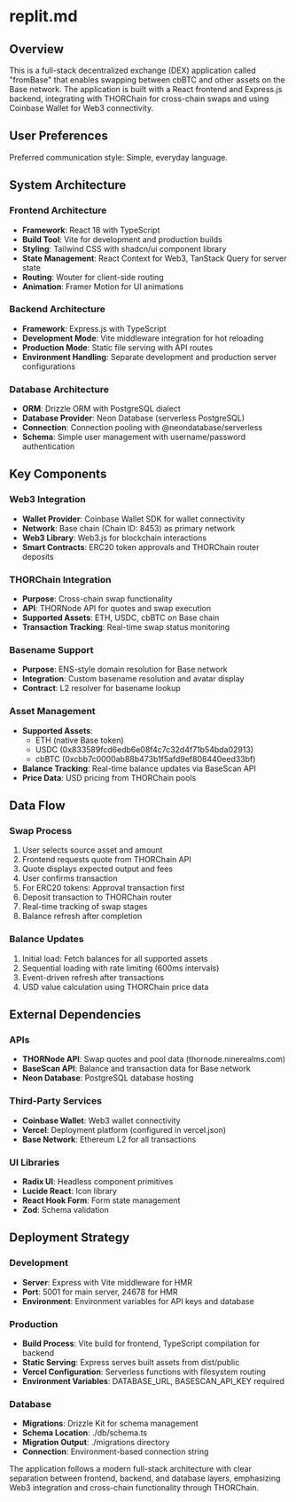 # replit.md

## Overview

This is a full-stack decentralized exchange (DEX) application called "fromBase" that enables swapping between cbBTC and other assets on the Base network. The application is built with a React frontend and Express.js backend, integrating with THORChain for cross-chain swaps and using Coinbase Wallet for Web3 connectivity.

## User Preferences

Preferred communication style: Simple, everyday language.

## System Architecture

### Frontend Architecture
- **Framework**: React 18 with TypeScript
- **Build Tool**: Vite for development and production builds
- **Styling**: Tailwind CSS with shadcn/ui component library
- **State Management**: React Context for Web3, TanStack Query for server state
- **Routing**: Wouter for client-side routing
- **Animation**: Framer Motion for UI animations

### Backend Architecture
- **Framework**: Express.js with TypeScript
- **Development Mode**: Vite middleware integration for hot reloading
- **Production Mode**: Static file serving with API routes
- **Environment Handling**: Separate development and production server configurations

### Database Architecture
- **ORM**: Drizzle ORM with PostgreSQL dialect
- **Database Provider**: Neon Database (serverless PostgreSQL)
- **Connection**: Connection pooling with @neondatabase/serverless
- **Schema**: Simple user management with username/password authentication

## Key Components

### Web3 Integration
- **Wallet Provider**: Coinbase Wallet SDK for wallet connectivity
- **Network**: Base chain (Chain ID: 8453) as primary network
- **Web3 Library**: Web3.js for blockchain interactions
- **Smart Contracts**: ERC20 token approvals and THORChain router deposits

### THORChain Integration
- **Purpose**: Cross-chain swap functionality
- **API**: THORNode API for quotes and swap execution
- **Supported Assets**: ETH, USDC, cbBTC on Base chain
- **Transaction Tracking**: Real-time swap status monitoring

### Basename Support
- **Purpose**: ENS-style domain resolution for Base network
- **Integration**: Custom basename resolution and avatar display
- **Contract**: L2 resolver for basename lookup

### Asset Management
- **Supported Assets**: 
  - ETH (native Base token)
  - USDC (0x833589fcd6edb6e08f4c7c32d4f71b54bda02913)
  - cbBTC (0xcbb7c0000ab88b473b1f5afd9ef808440eed33bf)
- **Balance Tracking**: Real-time balance updates via BaseScan API
- **Price Data**: USD pricing from THORChain pools

## Data Flow

### Swap Process
1. User selects source asset and amount
2. Frontend requests quote from THORChain API
3. Quote displays expected output and fees
4. User confirms transaction
5. For ERC20 tokens: Approval transaction first
6. Deposit transaction to THORChain router
7. Real-time tracking of swap stages
8. Balance refresh after completion

### Balance Updates
1. Initial load: Fetch balances for all supported assets
2. Sequential loading with rate limiting (600ms intervals)
3. Event-driven refresh after transactions
4. USD value calculation using THORChain price data

## External Dependencies

### APIs
- **THORNode API**: Swap quotes and pool data (thornode.ninerealms.com)
- **BaseScan API**: Balance and transaction data for Base network
- **Neon Database**: PostgreSQL database hosting

### Third-Party Services
- **Coinbase Wallet**: Web3 wallet connectivity
- **Vercel**: Deployment platform (configured in vercel.json)
- **Base Network**: Ethereum L2 for all transactions

### UI Libraries
- **Radix UI**: Headless component primitives
- **Lucide React**: Icon library
- **React Hook Form**: Form state management
- **Zod**: Schema validation

## Deployment Strategy

### Development
- **Server**: Express with Vite middleware for HMR
- **Port**: 5001 for main server, 24678 for HMR
- **Environment**: Environment variables for API keys and database

### Production
- **Build Process**: Vite build for frontend, TypeScript compilation for backend
- **Static Serving**: Express serves built assets from dist/public
- **Vercel Configuration**: Serverless functions with filesystem routing
- **Environment Variables**: DATABASE_URL, BASESCAN_API_KEY required

### Database
- **Migrations**: Drizzle Kit for schema management
- **Schema Location**: ./db/schema.ts
- **Migration Output**: ./migrations directory
- **Connection**: Environment-based connection string

The application follows a modern full-stack architecture with clear separation between frontend, backend, and database layers, emphasizing Web3 integration and cross-chain functionality through THORChain.